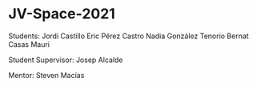 # JV-Space-2021

Students:
Jordi Castillo
Eric Pérez Castro
Nadia González Tenorio
Bernat Casas Mauri

Student Supervisor:
Josep Alcalde

Mentor:
Steven Macías 

